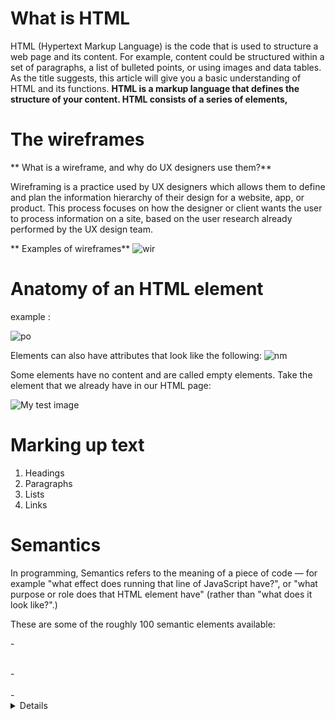 # What is HTML 
HTML (Hypertext Markup Language) is the code that is used to structure a web page and its content. For example, content could be structured within a set of paragraphs, a list of bulleted points, or using images and data tables. As the title suggests, this article will give you a basic understanding of HTML and its functions.
**HTML is a markup language that defines the structure of your content. HTML consists of a series of elements,**


# The  wireframes
** What is a wireframe, and why do UX designers use them?**

Wireframing is a practice used by UX designers which allows them to define and plan the information hierarchy of their design for a website, app, or product. This process focuses on how the designer or client wants the user to process information on a site, based on the user research already performed by the UX design team.

** Examples of wireframes**
  ![wir](https://d33wubrfki0l68.cloudfront.net/dbb80f2f6a5dafa25f702ad00bc429057fb59cec/52716/en/blog/uploads/versions/samuel-student-wireframe---x----972-715x---.png)




# Anatomy of an HTML element
 example : 

![po](https://developer.mozilla.org/en-US/docs/Learn/Getting_started_with_the_web/HTML_basics/grumpy-cat-small.png)

Elements can also have attributes that look like the following:
![nm](https://developer.mozilla.org/en-US/docs/Learn/Getting_started_with_the_web/HTML_basics/grumpy-cat-attribute-small.png)


Some elements have no content and are called empty elements. Take the <img> element that we already have in our HTML page:   

 

<img src="images/firefox-icon.png" alt="My test image">


# Marking up text
1. Headings 
2. Paragraphs
3. Lists
4. Links


# Semantics
In programming, Semantics refers to the meaning of a piece of code — for example "what effect does running that line of JavaScript have?", or "what purpose or role does that HTML element have" (rather than "what does it look like?".)

These are some of the roughly 100 semantic elements available:

-<article>  
-<aside>  
-<details>  
-<figcaption>  
-<figure>  
-<footer>  
-<header>    
-<main>  
-<mark>  
-<nav>  
-<section>  
-<summary>  
-<time>  